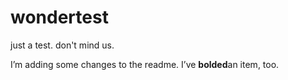 # wondertest
just a test. don't mind us.

I’m adding some changes to the readme. I’ve **bolded**an item, too.